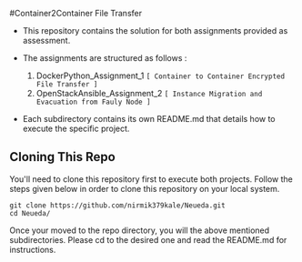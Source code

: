 #Container2Container File Transfer

- This repository contains the solution for both assignments provided as assessment.
- The assignments are structured as follows : 
    1. DockerPython_Assignment_1 `[ Container to Container Encrypted File Transfer ]`
    2. OpenStackAnsible_Assignment_2 `[ Instance Migration and Evacuation from Fauly Node ]`
    
- Each subdirectory contains its own README.md that details how to execute the specific project.

## Cloning This Repo

You'll need to clone this repository first to execute both projects. Follow the steps given below in order to clone this repository on your local system.


```
git clone https://github.com/nirmik379kale/Neueda.git
cd Neueda/
```

Once your moved to the repo directory, you will the above mentioned subdirectories. Please cd to the desired one and read the README.md for instructions.
